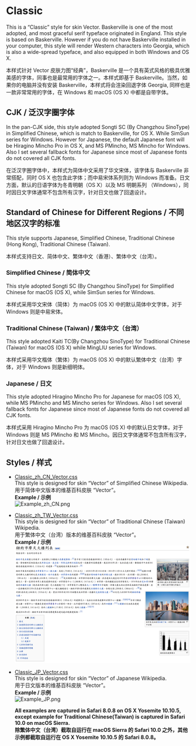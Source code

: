 # Classic
This is a “Classic” style for skin Vector. Baskerville is one of the most adopted, and most graceful serif typeface originated in England. This style is based on Baskerville. However if you do not have Baskerville installed in your computer, this style will render Western characters into Georgia, which is also a wide-spread typeface, and also equipped in both Windows and OS X.

本样式针对 Vector 皮肤力图“经典”，Baskerville 是一个具有英式风格的极具优雅美感的字体，同事也是最常用的字体之一。本样式即基于 Baskerville。当然，如果你的电脑并没有安装 Baskerville，本样式将会渲染回退字体 Georgia, 同样也是一款非常常用的字体，在 Windows 和 macOS (OS X) 中都是自带字体。

## CJK / 泛汉字圈字体
In the pan-CJK side, this style adopted Songti SC (By Changzhou SinoType) in Simplified Chinese, which is match to Baskerville, for OS X. While SimSun series for Windows. However for Japanese, the default Japanese font will be Hiragino Mincho Pro in OS X, and MS PMincho, MS Mincho for Windows. Also I set several fallback fonts for Japanese since most of Japanese fonts do not covered all CJK fonts.

在泛汉字圈字体中，本样式为简体中文采用了华文宋体，该字体与 Baskerville 非常搭配，同时 OS X 也包含此字体；而中易宋体系列则为 Windows 而准备。日文方面，默认的日语字体为冬青明朝（OS X）以及 MS 明朝系列 （Windows），同时因日文字体通常不包含所有汉字，针对日文也做了回退设计。

## Standard of Chinese for Different Regions / 不同地区汉字的标准
This style supports Japanese, Simplified Chinese, Traditional Chinese (Hong Kong), Traditional Chinese (Taiwan).

本样式支持日文、简体中文、繁体中文（香港）、繁体中文（台湾）。

### Simplified Chinese / 简体中文
This style adopted Songti SC (By Changzhou SinoType) for Simplified Chinese for macOS (OS X), while SimSun series for Windows.

本样式采用华文宋体（简体）为 macOS (OS X) 中的默认简体中文字体，对于 Windows 则是中易宋体。

### Traditional Chinese (Taiwan) / 繁体中文（台湾）
This style adopted Kaiti TC(By Changzhou SinoType) for Traditional Chinese (Taiwan) for macOS (OS X) while MingLIU series for Windows.

本样式采用华文楷体（繁体）为 macOS (OS X) 中的默认繁体中文（台湾）字体，对于 Windows 则是新细明体。

### Japanese / 日文
This style adopted Hiragino Mincho Pro for Japanese for macOS (OS X), while MS PMincho and MS Mincho series for Windows. Also I set several fallback fonts for Japanese since most of Japanese fonts do not covered all CJK fonts.

本样式采用 Hiragino Mincho Pro 为 macOS (OS X) 中的默认日文字体，对于 Windows 则是 MS PMincho 和 MS Mincho。因日文字体通常不包含所有汉字，针对日文也做了回退设计。

## Styles / 样式
- [Classic_zh_CN_Vector.css](Classic_zh_CN_Vector.css)  
  This style is designed for skin “Vector” of Simplified Chinese Wikipedia.  
  用于简体中文版本的维基百科皮肤 “Vector”。  
  __Example / 示例__  
  ![Example_zh_CN.png](Example_zh_CN.png)
- [Classic_zh_TW_Vector.css](Classic_zh_TW_Vector.css)  
  This style is designed for skin “Vector” of Traditional Chinese (Taiwan) Wikipedia.  
  用于繁体中文（台湾）版本的维基百科皮肤 “Vector”。  
  __Example / 示例__  
  ![Example_zh_TW.png](Example_zh_TW.png)
- [Classic_JP_Vector.css](Classic_JP_Vector.css)    
  This style is designed for skin “Vector” of Japanese Wikipedia.  
  用于日文版本的维基百科皮肤 “Vector”。  
  __Example / 示例__  
  ![Example_JP.png](Example_JP.png)

  __All examples are captured in Safari 8.0.8 on OS X Yosemite 10.10.5, except example for Traditional Chinese(Taiwan) is captured in Safari 10.0 on macOS Sierra.__  
  __除繁体中文（台湾）截取自运行在 macOS Sierra 的 Safari 10.0 之外，其他示例都截取自运行在 OS X Yosemite 10.10.5 的 Safari 8.0.8。__

  ​
